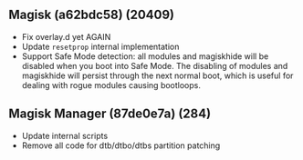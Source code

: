 ## Magisk (a62bdc58) (20409)
- Fix overlay.d yet AGAIN
- Update `resetprop` internal implementation
- Support Safe Mode detection: all modules and magiskhide will be disabled when you boot into Safe Mode.
The disabling of modules and magiskhide will persist through the next normal boot, which is useful for
dealing with rogue modules causing bootloops.

## Magisk Manager (87de0e7a) (284)
- Update internal scripts
- Remove all code for dtb/dtbo/dtbs partition patching
